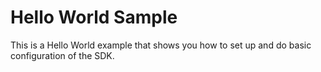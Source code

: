 # Hello World Sample

This is a Hello World example that shows you how to set up and do basic configuration of the SDK.
